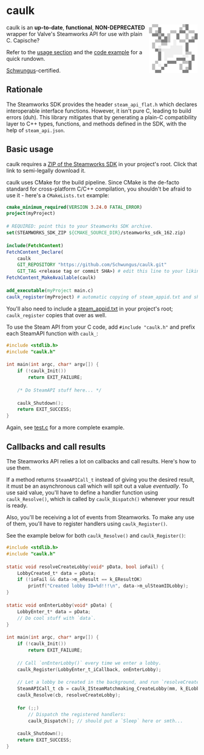 # caulk

<img align="right" height="128" src="assets/huge-caulk.png" alt="A splatter of caulk paste">

caulk is an **up-to-date**, **functional**, **NON-DEPRECATED** wrapper for Valve's Steamworks API for use with plain C. Capische?

Refer to the [usage section](#usage) and the [code example](src/caulk-test.c) for a quick rundown.

[Schwungus](https://github.com/Schwungus)-certified.

## Rationale

The Steamworks SDK provides the header `steam_api_flat.h` which declares interoperable interface functions. However, it isn't pure C, leading to build errors (duh). This library mitigates that by generating a plain-C compatibility layer to C++ types, functions, and methods defined in the SDK, with the help of `steam_api.json`.

## Basic usage

caulk requires a [ZIP of the Steamworks SDK](https://partner.steamgames.com/downloads/steamworks_sdk_162.zip) in your project's root. Click that link to semi-legally download it.

caulk uses CMake for the build pipeline. Since CMake is the de-facto standard for cross-platform C/C++ compilation, you shouldn't be afraid to use it - here's a `CMakeLists.txt` example:

```cmake
cmake_minimum_required(VERSION 3.24.0 FATAL_ERROR)
project(myProject)

# REQUIRED: point this to your Steamworks SDK archive.
set(STEAMWORKS_SDK_ZIP ${CMAKE_SOURCE_DIR}/steamworks_sdk_162.zip)

include(FetchContent)
FetchContent_Declare(
    caulk
    GIT_REPOSITORY "https://github.com/Schwungus/caulk.git"
    GIT_TAG <release tag or commit SHA>) # edit this line to your liking
FetchContent_MakeAvailable(caulk)

add_executable(myProject main.c)
caulk_register(myProject) # automatic copying of steam_appid.txt and shared library objects
```

You'll also need to include a [steam_appid.txt](steam_appid.txt) in your project's root; `caulk_register` copies that over as well.

To use the Steam API from your C code, add `#include "caulk.h"` and prefix each SteamAPI function with `caulk_`:

```c
#include <stdlib.h>
#include "caulk.h"

int main(int argc, char* argv[]) {
    if (!caulk_Init())
        return EXIT_FAILURE;

    /* Do SteamAPI stuff here... */

    caulk_Shutdown();
    return EXIT_SUCCESS;
}
```

Again, see [test.c](src/caulk-test.c) for a more complete example.

## Callbacks and call results

The Steamworks API relies a lot on callbacks and call results. Here's how to use them.

If a method returns `SteamAPICall_t` instead of giving you the desired result, it must be an asynchronous call which will spit out a value _eventually_. To use said value, you'll have to define a handler function using `caulk_Resolve()`, which is called by `caulk_Dispatch()` whenever your result is ready.

Also, you'll be receiving a lot of events from Steamworks. To make any use of them, you'll have to register handlers using `caulk_Register()`.

See the example below for both `caulk_Resolve()` and `caulk_Register()`:

```c
#include <stdlib.h>
#include "caulk.h"

static void resolveCreateLobby(void* pData, bool ioFail) {
    LobbyCreated_t* data = pData;
    if (!ioFail && data->m_eResult == k_EResultOK)
        printf("Created lobby ID=%d!!!\n", data->m_ulSteamIDLobby);
}

static void onEnterLobby(void* pData) {
    LobbyEnter_t* data = pData;
    // Do cool stuff with `data`.
}

int main(int argc, char* argv[]) {
    if (!caulk_Init())
        return EXIT_FAILURE;

    // Call `onEnterLobby()` every time we enter a lobby.
    caulk_Register(LobbyEnter_t_iCallback, onEnterLobby);

    // Let a lobby be created in the background, and run `resolveCreateLobby()` when it's done.
    SteamAPICall_t cb = caulk_ISteamMatchmaking_CreateLobby(mm, k_ELobbyTypeFriendsOnly, 2);
    caulk_Resolve(cb, resolveCreateLobby);

    for (;;)
        // Dispatch the registered handlers:
        caulk_Dispatch(); // should put a `Sleep` here or smth...

    caulk_Shutdown();
    return EXIT_SUCCESS;
}
```

